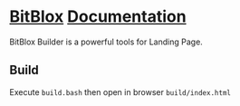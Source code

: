 # [BitBlox](https://bitblox.me/) [Documentation](https://help.bitblox.me/)

BitBlox Builder is a powerful tools for Landing Page.

## Build

Execute `build.bash` then open in browser `build/index.html`
